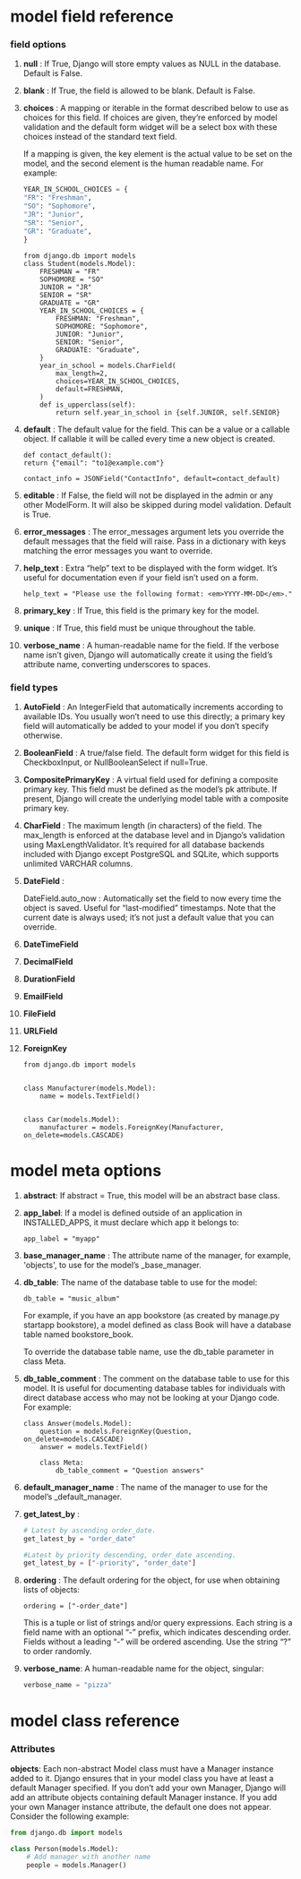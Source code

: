 # model field reference
### field options

1. **null** : If True, Django will store empty values as NULL in the database. Default is False.

2. **blank** : If True, the field is allowed to be blank. Default is False.

3. **choices** : A mapping or iterable in the format described below to use as choices for this field. If choices are given, they’re enforced by model validation and the default form widget will be a select box with these choices instead of the standard text field.

    If a mapping is given, the key element is the actual value to be set on the model, and the second element is the human readable name. For example:

    ```python
    YEAR_IN_SCHOOL_CHOICES = {
    "FR": "Freshman",
    "SO": "Sophomore",
    "JR": "Junior",
    "SR": "Senior",
    "GR": "Graduate",
    }
    ```

    ```
    from django.db import models
    class Student(models.Model):
        FRESHMAN = "FR"
        SOPHOMORE = "SO"
        JUNIOR = "JR"
        SENIOR = "SR"
        GRADUATE = "GR"
        YEAR_IN_SCHOOL_CHOICES = {
            FRESHMAN: "Freshman",
            SOPHOMORE: "Sophomore",
            JUNIOR: "Junior",
            SENIOR: "Senior",
            GRADUATE: "Graduate",
        }
        year_in_school = models.CharField(
            max_length=2,
            choices=YEAR_IN_SCHOOL_CHOICES,
            default=FRESHMAN,
        )
        def is_upperclass(self):
            return self.year_in_school in {self.JUNIOR, self.SENIOR}
    ```

4. **default** : The default value for the field. This can be a value or a callable object. If callable it will be called every time a new object is created.

    ```
    def contact_default():
    return {"email": "to1@example.com"}

    contact_info = JSONField("ContactInfo", default=contact_default)
    ```

5. **editable** : If False, the field will not be displayed in the admin or any other ModelForm. It will also be skipped during model validation. Default is True.

6. **error_messages** : The error_messages argument lets you override the default messages that the field will raise. Pass in a dictionary with keys matching the error messages you want to override.

7. **help_text** : Extra “help” text to be displayed with the form widget. It’s useful for documentation even if your field isn’t used on a form.

    ```
    help_text = "Please use the following format: <em>YYYY-MM-DD</em>."
    ```
8. __primary_key__ : If True, this field is the primary key for the model.

9. __unique__ : If True, this field must be unique throughout the table.

10. __verbose_name__ : A human-readable name for the field. If the verbose name isn’t given, Django will automatically create it using the field’s attribute name, converting underscores to spaces.

### field types

1. **AutoField** : An IntegerField that automatically increments according to available IDs. You usually won’t need to use this directly; a primary key field will automatically be added to your model if you don’t specify otherwise.

2. **BooleanField** : A true/false field.
    The default form widget for this field is CheckboxInput, or NullBooleanSelect if null=True.

3. **CompositePrimaryKey** : A virtual field used for defining a composite primary key.
    This field must be defined as the model’s pk attribute. If present, Django will create the underlying model table with a composite primary key.

4. **CharField** : The maximum length (in characters) of the field. The max_length is enforced at the database level and in Django’s validation using MaxLengthValidator. It’s required for all database backends included with Django except PostgreSQL and SQLite, which supports unlimited VARCHAR columns.

5. **DateField** : 

    DateField.auto_now :  Automatically set the field to now every time the object is saved. Useful for “last-modified” timestamps. Note that the current date is always used; it’s not just a default value that you can override.

6. **DateTimeField**

7. **DecimalField**

8. **DurationField**

9. **EmailField**

10. **FileField**

11. **URLField**

12. **ForeignKey**

    ```
    from django.db import models


    class Manufacturer(models.Model):
        name = models.TextField()


    class Car(models.Model):
        manufacturer = models.ForeignKey(Manufacturer, on_delete=models.CASCADE)
    ```

# model meta options

1. **abstract**: If abstract = True, this model will be an abstract base class.

2. **app_label**: If a model is defined outside of an application in INSTALLED_APPS, it must declare which app it belongs to:
    ```
    app_label = "myapp"
    ```
3. **base_manager_name** : The attribute name of the manager, for example, 'objects', to use for the model’s _base_manager.

4. **db_table**: The name of the database table to use for the model:
    ```
    db_table = "music_album"
    ```
    For example, if you have an app bookstore (as created by manage.py startapp bookstore), a model defined as class Book will have a database table named bookstore_book.

    To override the database table name, use the db_table parameter in class Meta.

5. **db_table_comment** : The comment on the database table to use for this model. It is useful for documenting database tables for individuals with direct database access who may not be looking at your Django code. For example:

    ```
    class Answer(models.Model):
        question = models.ForeignKey(Question, on_delete=models.CASCADE)
        answer = models.TextField()

        class Meta:
            db_table_comment = "Question answers"
    ```
6. **default_manager_name** : The name of the manager to use for the model’s _default_manager.

7. **get_latest_by** :  

    ```python
    # Latest by ascending order_date.
    get_latest_by = "order_date"

    #Latest by priority descending, order_date ascending.
    get_latest_by = ["-priority", "order_date"]
    ```
8. **ordering** : The default ordering for the object, for use when obtaining lists of objects:

    ```
    ordering = ["-order_date"]
    ```
    This is a tuple or list of strings and/or query expressions. Each string is a field name with an optional “-” prefix, which indicates descending order. Fields without a leading “-” will be ordered ascending. Use the string “?” to order randomly.

9. **verbose_name**: A human-readable name for the object, singular:

    ```python
    verbose_name = "pizza"
    ```

# model class reference

### Attributes

**objects**: Each non-abstract Model class must have a Manager instance added to it. Django ensures that in your model class you have at least a default Manager specified. If you don’t add your own Manager, Django will add an attribute objects containing default Manager instance. If you add your own Manager instance attribute, the default one does not appear. Consider the following example:

```python
from django.db import models

class Person(models.Model):
    # Add manager with another name
    people = models.Manager()
```
